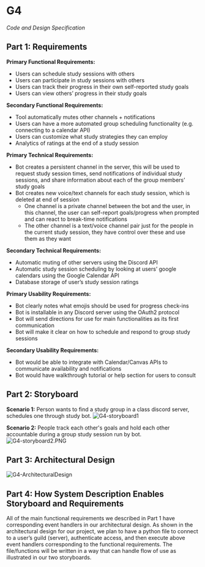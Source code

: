 # G4
_Code and Design Specification_

## Part 1: Requirements

**Primary Functional Requirements:** 
  * Users can schedule study sessions with others 
  * Users can participate in study sessions with others
  * Users can track their progress in their own self-reported study goals
  * Users can view others’ progress in their study goals

**Secondary Functional Requirements:** 
* Tool automatically mutes other channels + notifications
* Users can have a more automated group scheduling functionality (e.g. connecting to a calendar API)
* Users can customize what study strategies they can employ
* Analytics of ratings at the end of a study session

**Primary Technical Requirements:**
* Bot creates a persistent channel in the server, this will be used to request study session times, send notifications of individual study sessions, and share information about each of the group members’ study goals
* Bot creates new voice/text channels for each study session, which is deleted at end of session
  * One channel is a private channel between the bot and the user, in this channel, the user can self-report goals/progress when prompted and can react to break-time notifications
  * The other channel is a text/voice channel pair just for the people in the current study session, they have control over these and use them as they want

**Secondary Technical Requirements:**
* Automatic muting of other servers using the Discord API
* Automatic study session scheduling by looking at users’ google calendars using the Google Calendar API
* Database storage of user’s study session ratings

**Primary Usability Requirements:**
* Bot clearly notes what emojis should be used for progress check-ins
* Bot is installable in any Discord server using the OAuth2 protocol
* Bot will send directions for use for main functionalities as its first communication
* Bot will make it clear on how to schedule and respond to group study sessions 

**Secondary Usability Requirements:**
* Bot would be able to integrate with Calendar/Canvas APIs to communicate availability and notifications
* Bot would have walkthrough tutorial or help section for users to consult


## Part 2: Storyboard

**Scenario 1:** Person wants to find a study group in a class discord server, schedules one through study bot.
![G4-storyboard1](/LALA/images/G4-storyboard1.PNG)

**Scenario 2:** People track each other's goals and hold each other accountable during a group study session run by bot. 
![G4-storyboard2.PNG](/LALA/images/G4-storyboard2.PNG)

## Part 3: Architectural Design
![G4-ArchitecturalDesign](/LALA/images/G4-ArchitecturalDesign.jpg)

## Part 4: How System Description Enables Storyboard and Requirements
All of the main functional requirements we described in Part 1 have corresponding event handlers in our architectural design. As shown in the architectural design for our project, we plan to have a python file to connect to a user’s guild (server), authenticate access, and then execute above event handlers corresponding to the functional requirements. The file/functions will be written in a way that can handle flow of use as illustrated in our two storyboards.
